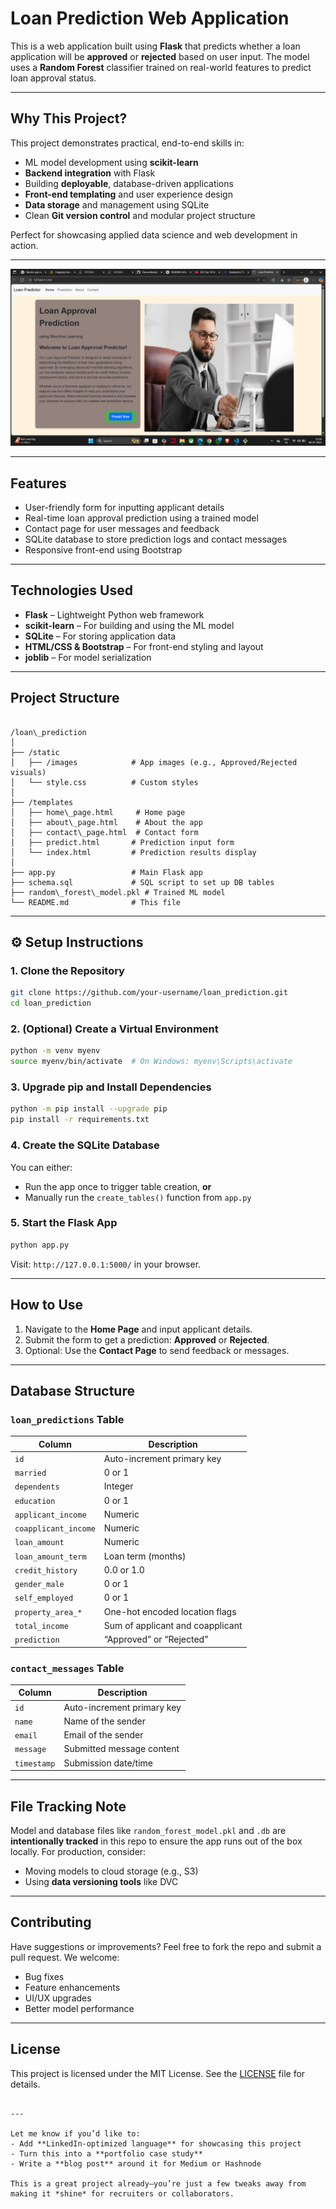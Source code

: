 # Loan Prediction Web Application

This is a web application built using **Flask** that predicts whether a loan application will be **approved** or **rejected** based on user input. The model uses a **Random Forest** classifier trained on real-world features to predict loan approval status.

---

## Why This Project?

This project demonstrates practical, end-to-end skills in:
- ML model development using **scikit-learn**
- **Backend integration** with Flask
- Building **deployable**, database-driven applications
- **Front-end templating** and user experience design
- **Data storage** and management using SQLite
- Clean **Git version control** and modular project structure

Perfect for showcasing applied data science and web development in action.

---

![Loan Prediction Screenshot](static/screenshot.png)

---

## Features

- User-friendly form for inputting applicant details
- Real-time loan approval prediction using a trained model
- Contact page for user messages and feedback
- SQLite database to store prediction logs and contact messages
- Responsive front-end using Bootstrap

---

## Technologies Used

- **Flask** – Lightweight Python web framework
- **scikit-learn** – For building and using the ML model
- **SQLite** – For storing application data
- **HTML/CSS & Bootstrap** – For front-end styling and layout
- **joblib** – For model serialization

---

## Project Structure

```

/loan\_prediction
│
├── /static
│   ├── /images            # App images (e.g., Approved/Rejected visuals)
│   └── style.css          # Custom styles
│
├── /templates
│   ├── home\_page.html     # Home page
│   ├── about\_page.html    # About the app
│   ├── contact\_page.html  # Contact form
│   ├── predict.html       # Prediction input form
│   └── index.html         # Prediction results display
│
├── app.py                 # Main Flask app
├── schema.sql             # SQL script to set up DB tables
├── random\_forest\_model.pkl # Trained ML model
└── README.md              # This file

````

---

## ⚙️ Setup Instructions

### 1. Clone the Repository

```bash
git clone https://github.com/your-username/loan_prediction.git
cd loan_prediction
````

### 2. (Optional) Create a Virtual Environment

```bash
python -m venv myenv
source myenv/bin/activate  # On Windows: myenv\Scripts\activate
```

### 3. Upgrade pip and Install Dependencies

```bash
python -m pip install --upgrade pip
pip install -r requirements.txt
```

### 4. Create the SQLite Database

You can either:

* Run the app once to trigger table creation, **or**
* Manually run the `create_tables()` function from `app.py`

### 5. Start the Flask App

```bash
python app.py
```

Visit: `http://127.0.0.1:5000/` in your browser.

---

## How to Use

1. Navigate to the **Home Page** and input applicant details.
2. Submit the form to get a prediction: **Approved** or **Rejected**.
3. Optional: Use the **Contact Page** to send feedback or messages.

---

## Database Structure

### `loan_predictions` Table

| Column               | Description                      |
| -------------------- | -------------------------------- |
| `id`                 | Auto-increment primary key       |
| `married`            | 0 or 1                           |
| `dependents`         | Integer                          |
| `education`          | 0 or 1                           |
| `applicant_income`   | Numeric                          |
| `coapplicant_income` | Numeric                          |
| `loan_amount`        | Numeric                          |
| `loan_amount_term`   | Loan term (months)               |
| `credit_history`     | 0.0 or 1.0                       |
| `gender_male`        | 0 or 1                           |
| `self_employed`      | 0 or 1                           |
| `property_area_*`    | One-hot encoded location flags   |
| `total_income`       | Sum of applicant and coapplicant |
| `prediction`         | “Approved” or “Rejected”         |

### `contact_messages` Table

| Column      | Description                |
| ----------- | -------------------------- |
| `id`        | Auto-increment primary key |
| `name`      | Name of the sender         |
| `email`     | Email of the sender        |
| `message`   | Submitted message content  |
| `timestamp` | Submission date/time       |

---

## File Tracking Note

Model and database files like `random_forest_model.pkl` and `.db` are **intentionally tracked** in this repo to ensure the app runs out of the box locally.
For production, consider:

* Moving models to cloud storage (e.g., S3)
* Using **data versioning tools** like DVC

---

## Contributing

Have suggestions or improvements? Feel free to fork the repo and submit a pull request. We welcome:

* Bug fixes
* Feature enhancements
* UI/UX upgrades
* Better model performance

---

## License

This project is licensed under the MIT License. See the [LICENSE](LICENSE) file for details.

```

---

Let me know if you’d like to:
- Add **LinkedIn-optimized language** for showcasing this project
- Turn this into a **portfolio case study**
- Write a **blog post** around it for Medium or Hashnode

This is a great project already—you’re just a few tweaks away from making it *shine* for recruiters or collaborators.
```
